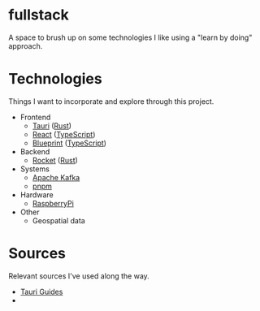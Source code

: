 # fullstack
A space to brush up on some technologies I like using a "learn by doing" approach.

# Technologies
Things I want to incorporate and explore through this project.

* Frontend
    * [Tauri](https://tauri.app) ([Rust](https://www.rust-lang.org))
    * [React](https://react.dev) ([TypeScript](https://www.typescriptlang.org))
    * [Blueprint](https://blueprintjs.com) ([TypeScript](https://www.typescriptlang.org))
* Backend
    * [Rocket](https://rocket.rs) ([Rust](https://www.rust-lang.org))
* Systems
    * [Apache Kafka](https://kafka.apache.org)
    * [pnpm](https://pnpm.io)
* Hardware
    * [RaspberryPi](https://www.raspberrypi.org)
* Other
    * Geospatial data

# Sources
Relevant sources I've used along the way.

* [Tauri Guides](https://tauri.app/v1/guides/)
* 
